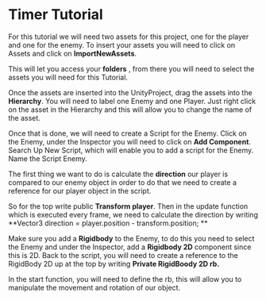 # Timer Tutorial 


For this tutorial we will need two assets for this project, one for the player and one for the enemy. To insert your assets you will need to click on Assets and click on **ImportNewAssets**. 

This will let you access your **folders** , from there you will need to select the assets you will need for this Tutorial. 

Once the assets are inserted into the UnityProject, drag the assets into the **Hierarchy**. You will need to label one Enemy and one Player. Just right click on the asset in the Hierarchy and this will allow you to change the name of the asset. 

Once that is done, we will need to create a Script for the Enemy. Click on the Enemy, under the Inspector you will need to click on **Add Component**. Search Up New Script, which will enable you to add a script for the Enemy. Name the Script Enemy.

The first thing we want to do is calculate the **direction** our player is compared to our enemy object in order to do that we need to create a reference for our player object in the script. 

So for the top write public **Transform player**. Then in the update function which is executed every frame, we need to calculate the direction by writing **Vector3 direction = player.position - transform.position; **

Make sure you add a **Rigidbody** to the Enemy, to do this you need to select the Enemy and under the Inspector, add a **Rigidbody 2D** component since this is 2D. 
Back to the script, you will need to create a reference to the RigidBody 2D up at the top by writing **Private RigidBoody 2D rb.**

In the start function, you will need to define the rb, this will allow you to manipulate the movement and rotation of our object.
